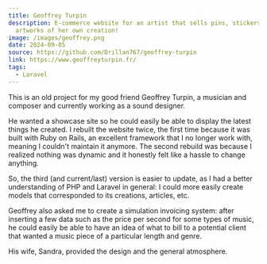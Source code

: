 ```yaml
---
title: Geoffrey Turpin
description: E-commerce website for an artist that sells pins, stickers and
  artworks of her own creation!
image: /images/geoffrey.png
date: 2024-09-05
source: https://github.com/Drillan767/geoffrey-turpin
link: https://www.geoffreyturpin.fr/
tags:
  - Laravel
---
```


This is an old project for my good friend Geoffrey Turpin, a musician and composer and currently working as a sound designer.

He wanted a showcase site so he could easily be able to display the latest things he created. I rebuilt the website twice, the first time because it was built with Ruby on Rails, an excellent framework that I no longer work with, meaning I couldn't maintain it anymore. The second rebuild was because I realized nothing was dynamic and it honestly felt like a hassle to change anything.

So, the third (and current/last) version is easier to update, as I had a better understanding of PHP and Laravel in general: I could more easily create models that corresponded to its creations, articles, etc.

Geoffrey also asked me to create a simulation invoicing system: after inserting a few data such as the price per second for some types of music, he could easily be able to have an idea of what to bill to a potential client that wanted a music piece of a particular length and genre.

His wife, Sandra, provided the design and the general atmosphere.
